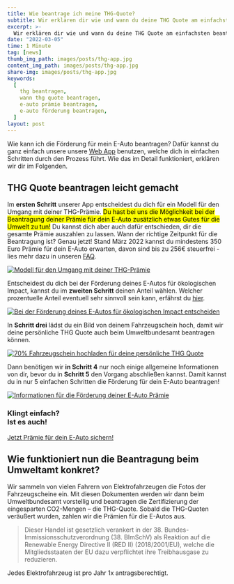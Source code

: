 ```yaml
---
title: Wie beantrage ich meine THG-Quote?
subtitle: Wir erklären dir wie und wann du deine THG Quote am einfachsten beantragen kannst! Sicher dir jetzt die Prämie für dein E-Auto!
excerpt: >-
  Wir erklären dir wie und wann du deine THG Quote am einfachsten beantragen kannst! Sicher dir jetzt die Prämie für dein E-Auto!
date: "2022-03-05"
time: 1 Minute
tag: [news]
thumb_img_path: images/posts/thg-app.jpg
content_img_path: images/posts/thg-app.jpg
share-img: images/posts/thg-app.jpg
keywords:
  [
    thg beantragen,
    wann thg quote beantragen,
    e-auto prämie beantragen,
    e-auto förderung beantragen,
  ]
layout: post
---
```


Wie kann ich die Förderung für mein E-Auto beantragen? Dafür kannst du ganz einfach unsere unsere [Web App](https://app.wirkaufendeinethg.de/#/) benutzen, welche dich in einfachen Schritten durch den Prozess führt. Wie das im Detail funktioniert, erklären wir dir im Folgenden.

## THG Quote beantragen leicht gemacht

Im <b>ersten Schritt</b> unserer App entscheidest du dich für ein Modell für den Umgang mit deiner THG-Prämie.
<mark>Du hast bei uns die Möglichkeit bei der Beantragung deiner Prämie für dein E-Auto zusätzlich etwas Gutes für die Umwelt zu tun!</mark> Du kannst dich aber auch dafür entschieden, dir die gesamte Prämie auszahlen zu lassen. Wann der richtige Zeitpunkt für die Beantragung ist? Genau jetzt! Stand März 2022 kannst du mindestens 350 Euro Prämie für dein E-Auto erwarten, davon sind bis zu 256€ steuerfrei - lies mehr dazu in unseren [FAQ](/faq).

[<img src="/images/posts/thgimpactselector.png" target="_blank" alt="Modell für den Umgang mit deiner THG-Prämie" style="margin: auto; display: block; max-height: 400px;" />](https://app.wirkaufendeinethg.de/#/thgimpactselector)

Entscheidest du dich bei der Förderung deines E-Autos für ökologischen Impact, kannst du im <b>zweiten Schritt</b> deinen Anteil wählen. Welcher prozentuelle Anteil eventuell sehr sinnvoll sein kann, erfährst du [hier](/blog/2022/02/14/THG-Quote-In-Der-Tagesschau-Berichtet-Ueber-Geld-Einnehmen-Mit-Elektroauto/).

[<img src="/images/posts/70-fuer-255-steuerfrei.jpg" target="_blank" alt="Bei der Förderung deines E-Autos für ökologischen Impact entscheiden" style="margin: auto; display: block; max-height: 400px;" />](https://app.wirkaufendeinethg.de/#/thgimpactfactor)

In <b>Schritt drei</b> lädst du ein Bild von deinem Fahrzeugschein hoch, damit wir deine persönliche THG Quote auch beim Umweltbundesamt beantragen können.

[<img src="/images/posts/thgregistration.png" target="_blank" alt="70% Fahrzeugschein hochladen für deine persönliche THG Quote" style="margin: auto; display: block; max-height: 400px;" />](https://app.wirkaufendeinethg.de/#/thgregistration)

Dann benötigen wir <b>in Schritt 4</b> nur noch einige allgemeine Informationen von dir, bevor du in <b>Schritt 5</b> den Vorgang abschließen kannst. Damit kannst du in nur 5 einfachen Schritten die Förderung für dein E-Auto beantragen!

[<img src="/images/posts/thgcontact.png" target="_blank" alt="Informationen für die Förderung deiner E-Auto Prämie" style="margin: auto; display: block; max-height: 400px;" />](https://app.wirkaufendeinethg.de/#/thgcontact)

<section id="call-to-action" class="block cta-block bg-accent outer">
  <div class="inner-large">
    <div class="grid">
      <div class="cell block-content">
        <h3 class="block-title">Klingt einfach? <br> Ist es auch!</h3>
      </div><!-- .block-content -->
      <div class="cell block-buttons">
        <a href="https://app.wirkaufendeinethg.de" target="_blank" class="button white large">Jetzt Prämie für dein E-Auto sichern!</a>
      </div><!-- .block-buttons -->
    </div><!-- .grid -->
  </div><!-- .inner -->
</section>

## Wie funktioniert nun die Beantragung beim Umweltamt konkret?

Wir sammeln von vielen Fahrern von Elektrofahrzeugen die Fotos der Fahrzeugscheine ein.
Mit diesen Dokumenten werden wir dann beim Umweltbundesamt vorstellig und beantragen die Zertifizierung der eingesparten CO2-Mengen – die THG-Quote.
Sobald die THG-Quoten veräußert wurden, zahlen wir die Prämien für die E-Autos aus.

> Dieser Handel ist gesetzlich verankert in der 38. Bundes-Immissionsschutzverordnung (38. BImSchV) als Reaktion auf die Renewable Energy Directive II (RED II) (2018/2001/EU), welche die Mitgliedsstaaten der EU dazu verpflichtet ihre Treibhausgase zu reduzieren.

Jedes Elektrofahrzeug ist pro Jahr 1x antragsberechtigt.
